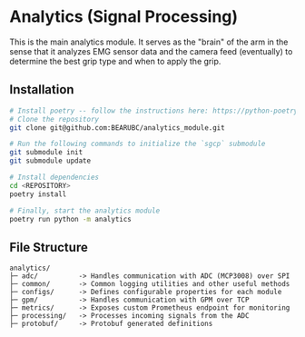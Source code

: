 # Analytics (Signal Processing)
This is the main analytics module. It serves as the "brain" of the arm in the sense that it analyzes EMG sensor data and the camera feed (eventually) to determine the best grip type and when to apply the grip.

## Installation
```bash
# Install poetry -- follow the instructions here: https://python-poetry.org/docs/#installation
# Clone the repository
git clone git@github.com:BEARUBC/analytics_module.git

# Run the following commands to initialize the `sgcp` submodule
git submodule init
git submodule update

# Install dependencies
cd <REPOSITORY>
poetry install

# Finally, start the analytics module
poetry run python -m analytics
```

## File Structure
```
analytics/
├─ adc/          -> Handles communication with ADC (MCP3008) over SPI
├─ common/       -> Common logging utilities and other useful methods
├─ configs/      -> Defines configurable properties for each module
├─ gpm/          -> Handles communication with GPM over TCP 
├─ metrics/      -> Exposes custom Prometheus endpoint for monitoring
├─ processing/   -> Processes incoming signals from the ADC
├─ protobuf/     -> Protobuf generated definitions
```



